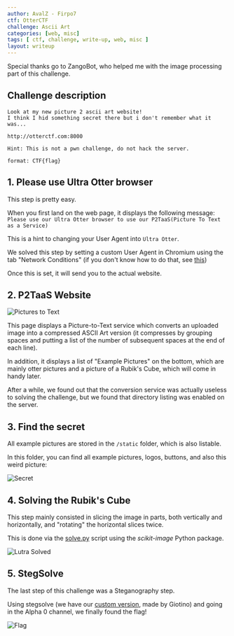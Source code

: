 ```yaml
---
author: AvalZ - Firpo7
ctf: OtterCTF
challenge: Ascii Art
categories: [web, misc]
tags: [ ctf, challenge, write-up, web, misc ]
layout: writeup
---
```


Special thanks go to ZangoBot, who helped me with the image processing part of this challenge.

## Challenge description

```
Look at my new picture 2 ascii art website!
I think I hid something secret there but i don't remember what it was...

http://otterctf.com:8000

Hint: This is not a pwn challenge, do not hack the server.

format: CTF{flag}
```

## 1. Please use Ultra Otter browser

This step is pretty easy.

When you first land on the web page, it displays the following message:
`Please use our Ultra Otter browser to use our P2TaaS(Picture To Text as a Service)`

This is a hint to changing your User Agent into `Ultra Otter`.

We solved this step by setting a custom User Agent in Chromium
using the tab "Network Conditions"
(if you don't know how to do that, see [this](https://winaero.com/blog/change-user-agent-chrome/))

Once this is set, it will send you to the actual website.

## 2. P2TaaS Website

![Pictures to Text](/assets/writeups/OtterCTF2018/ascii-art/pictures-to-text.png)

This page displays a Picture-to-Text service which converts an uploaded image
into a compressed ASCII Art version (it compresses by grouping spaces and putting a list
of the number of subsequent spaces at the end of each line).

In addition, it displays a list of "Example Pictures" on the bottom, which are mainly
otter pictures and a picture of a Rubik's Cube, which will come in handy later.

After a while, we found out that the conversion service was actually useless to solving
the challenge, but we found that directory listing was enabled on the server.

## 3. Find the secret

All example pictures are stored in the `/static` folder, which is also listable.

In this folder, you can find all example pictures, logos, buttons, and also this weird
picture:

![Secret](/assets/writeups/OtterCTF2018/ascii-art/1e0a220ee5875bcae68df3e5bc288896.png)

## 4. Solving the Rubik's Cube

This step mainly consisted in slicing the image in parts, both vertically and horizontally, and "rotating" the horizontal slices twice.

This is done via the [solve.py](/assets/writeups/OtterCTF2018/ascii-art/solve.py) script using the *scikit-image* Python package.

![Lutra Solved](/assets/writeups/OtterCTF2018/ascii-art/lutra_solved.png)


## 5. StegSolve

The last step of this challenge was a Steganography step.

Using stegsolve (we have our [custom version](https://github.com/Giotino/stegsolve),
made by Giotino) and going in the Alpha 0 channel, we finally found the flag!

![Flag](/assets/writeups/OtterCTF2018/ascii-art/flag.png)
